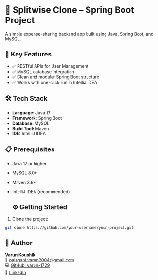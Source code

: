 # 💸 Splitwise Clone – Spring Boot Project

A simple expense-sharing backend app built using Java, Spring Boot, and MySQL.

## 🚀 Key Features

- ✅ RESTful APIs for User Management  
- ✅ MySQL database integration  
- ✅ Clean and modular Spring Boot structure  
- ✅ Works with one-click run in IntelliJ IDEA  

## 🛠️ Tech Stack

- **Language:** Java 17  
- **Framework:** Spring Boot  
- **Database:** MySQL  
- **Build Tool:** Maven  
- **IDE:** IntelliJ IDEA  

## 📋 Prerequisites

- Java 17 or higher  
- MySQL 8.0+  
- Maven 3.6+  
- IntelliJ IDEA (recommended)

  ## ⚙️ Getting Started

1. Clone the project:
```bash
git clone https://github.com/your-username/your-project.git

```

## 👤 Author

**Varun Koushik**  
📧 [palagani.varun2004@gmail.com](mailto:palagani.varun2004@gmail.com)  
💻 [GitHub: varun-1729](https://github.com/varun-1729)  
💼 [LinkedIn](https://linkedin.com/in/varun-koushik-a74a1b28a)


